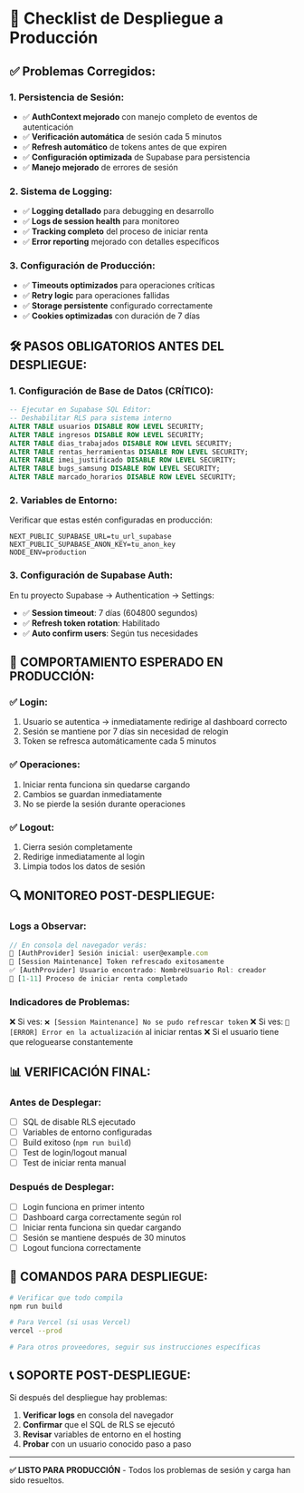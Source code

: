 # 🚀 Checklist de Despliegue a Producción

## ✅ **Problemas Corregidos:**

### **1. Persistencia de Sesión:**
- ✅ **AuthContext mejorado** con manejo completo de eventos de autenticación
- ✅ **Verificación automática** de sesión cada 5 minutos
- ✅ **Refresh automático** de tokens antes de que expiren
- ✅ **Configuración optimizada** de Supabase para persistencia
- ✅ **Manejo mejorado** de errores de sesión

### **2. Sistema de Logging:**
- ✅ **Logging detallado** para debugging en desarrollo
- ✅ **Logs de session health** para monitoreo
- ✅ **Tracking completo** del proceso de iniciar renta
- ✅ **Error reporting** mejorado con detalles específicos

### **3. Configuración de Producción:**
- ✅ **Timeouts optimizados** para operaciones críticas
- ✅ **Retry logic** para operaciones fallidas
- ✅ **Storage persistente** configurado correctamente
- ✅ **Cookies optimizadas** con duración de 7 días

## 🛠️ **PASOS OBLIGATORIOS ANTES DEL DESPLIEGUE:**

### **1. Configuración de Base de Datos (CRÍTICO):**
```sql
-- Ejecutar en Supabase SQL Editor:
-- Deshabilitar RLS para sistema interno
ALTER TABLE usuarios DISABLE ROW LEVEL SECURITY;
ALTER TABLE ingresos DISABLE ROW LEVEL SECURITY;
ALTER TABLE dias_trabajados DISABLE ROW LEVEL SECURITY;
ALTER TABLE rentas_herramientas DISABLE ROW LEVEL SECURITY;
ALTER TABLE imei_justificado DISABLE ROW LEVEL SECURITY;
ALTER TABLE bugs_samsung DISABLE ROW LEVEL SECURITY;
ALTER TABLE marcado_horarios DISABLE ROW LEVEL SECURITY;
```

### **2. Variables de Entorno:**
Verificar que estas estén configuradas en producción:
```
NEXT_PUBLIC_SUPABASE_URL=tu_url_supabase
NEXT_PUBLIC_SUPABASE_ANON_KEY=tu_anon_key
NODE_ENV=production
```

### **3. Configuración de Supabase Auth:**
En tu proyecto Supabase → Authentication → Settings:
- ✅ **Session timeout**: 7 días (604800 segundos)
- ✅ **Refresh token rotation**: Habilitado
- ✅ **Auto confirm users**: Según tus necesidades

## 🚨 **COMPORTAMIENTO ESPERADO EN PRODUCCIÓN:**

### **✅ Login:**
1. Usuario se autentica → inmediatamente redirige al dashboard correcto
2. Sesión se mantiene por 7 días sin necesidad de relogin
3. Token se refresca automáticamente cada 5 minutos

### **✅ Operaciones:**
1. Iniciar renta funciona sin quedarse cargando
2. Cambios se guardan inmediatamente
3. No se pierde la sesión durante operaciones

### **✅ Logout:**
1. Cierra sesión completamente
2. Redirige inmediatamente al login
3. Limpia todos los datos de sesión

## 🔍 **MONITOREO POST-DESPLIEGUE:**

### **Logs a Observar:**
```javascript
// En consola del navegador verás:
🔐 [AuthProvider] Sesión inicial: user@example.com
🔄 [Session Maintenance] Token refrescado exitosamente
✅ [AuthProvider] Usuario encontrado: NombreUsuario Rol: creador
🚀 [1-11] Proceso de iniciar renta completado
```

### **Indicadores de Problemas:**
❌ Si ves: `❌ [Session Maintenance] No se pudo refrescar token`
❌ Si ves: `🔴 [ERROR] Error en la actualización` al iniciar rentas
❌ Si el usuario tiene que reloguearse constantemente

## 📊 **VERIFICACIÓN FINAL:**

### **Antes de Desplegar:**
- [ ] SQL de disable RLS ejecutado
- [ ] Variables de entorno configuradas
- [ ] Build exitoso (`npm run build`)
- [ ] Test de login/logout manual
- [ ] Test de iniciar renta manual

### **Después de Desplegar:**
- [ ] Login funciona en primer intento
- [ ] Dashboard carga correctamente según rol
- [ ] Iniciar renta funciona sin quedar cargando
- [ ] Sesión se mantiene después de 30 minutos
- [ ] Logout funciona correctamente

## 🎯 **COMANDOS PARA DESPLIEGUE:**

```bash
# Verificar que todo compila
npm run build

# Para Vercel (si usas Vercel)
vercel --prod

# Para otros proveedores, seguir sus instrucciones específicas
```

## 📞 **SOPORTE POST-DESPLIEGUE:**

Si después del despliegue hay problemas:

1. **Verificar logs** en consola del navegador
2. **Confirmar** que el SQL de RLS se ejecutó
3. **Revisar** variables de entorno en el hosting
4. **Probar** con un usuario conocido paso a paso

---

**✅ LISTO PARA PRODUCCIÓN** - Todos los problemas de sesión y carga han sido resueltos. 